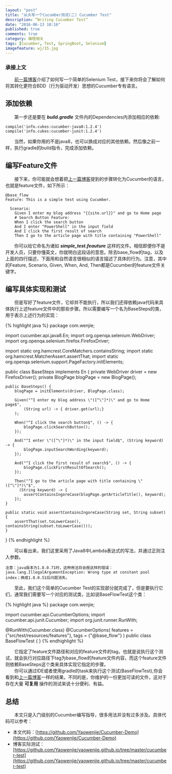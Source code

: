 ```yaml
---
layout: "post"
title: "从头写一个Cucumber测试(二) Cucumber Test"
description: “Writing Cucumber Test”
date: "2016-06-13 10:16"
published: true
comments: true
category: 编程相关
tags: [Cucumber, Test, SpringBoot, Selenium]
imagefeature: wj/15.jpg
---
```

### 承接上文
&emsp;&emsp;[前一篇博客]({{site.url}}/编程相关/cucumber-test)介绍了如何写一个简单的Selenium Test，接下来你将会了解如何将其转化更符合BDD（行为驱动开发）思想的Cucumber专有语言。

<!--more-->

## 添加依赖
&emsp;&emsp;第一步还是要在 ___build.gradle___ 文件内的Dependencies内添加相应的依赖:

```
compile('info.cukes:cucumber-java8:1.2.4')
compile('info.cukes:cucumber-junit:1.2.4')
```
&emsp;&emsp;当然，如果你用的不是java8，也可以换成对应的其他依赖。然后像之前一样，执行gradle的build指令，完成添加依赖。

## 编写Feature文件
&emsp;&emsp;接下来，你可能就会想着把[上一篇博客]({{site.url}}/编程相关/cucumber-test)提到的步骤转化为Cucumber的语言，也就是feature文件，如下所示：

```
@base_flow
Feature: This is a simple test using Cucumber.

  Scenario:
    Given I enter my blog address "{{site.url}}" and go to Home page
    # Search Button Feature:
    When I click the search button
    And I enter "PowerShell" in the input field
    And I click the first result of search
    Then I go to the article page with title containing "PowerShell"
```

&emsp;&emsp;你可以给它命名为诸如 ___simple_test.feauture___ 这样的文件。相信即便你不是开发人员，只要你懂英文，你就明白这段话的意思。除去base_flow的tag，以及上面的四行描述，下面用和自然语言很相似的语言描述了具体的行为。注意，其中的Feature, Scenario, Given, When, And, Then都是Cucumber的feature文件关键字。

## 编写具体实现和测试
&emsp;&emsp;但是写好了feature文件，它却并不能执行，所以我们还得依赖java代码来具体执行上述feature文件中的那些步骤。所以需要编写一个名为BaseSteps的类，用于表示上述行为的实现：

{% highlight java %}
package com.wenjie;

import cucumber.api.java8.En;
import org.openqa.selenium.WebDriver;
import org.openqa.selenium.firefox.FirefoxDriver;

import static org.hamcrest.CoreMatchers.containsString;
import static org.hamcrest.MatcherAssert.assertThat;
import static org.openqa.selenium.support.PageFactory.initElements;

public class BaseSteps implements En {
    private WebDriver driver = new FirefoxDriver();
    private BlogPage blogPage = new BlogPage();

    public BaseSteps() {
        blogPage = initElements(driver, BlogPage.class);

        Given("^I enter my blog address \"([^\"]*)\" and go to Home page$",
            (String url) -> { driver.get(url);}
        );

        When("^I click the search button$", () -> {
            blogPage.clickSearchButton();
        });

        And("^I enter \"([^\"]*)\" in the input field$", (String keyword) -> {
            blogPage.inputSearchWording(keyword);
        });

        And("^I click the first result of search$", () -> {
            blogPage.clickFirstResultOfSearch();
        });

        Then("^I go to the article page with title containing \"([^\"]*)\"$",
          (String keyword) -> {
            assertContainsIngoreCase(blogPage.getArticleTitle(), keyword);
        });
    }

    public static void assertContainsIngoreCase(String set, String subset) {
        assertThat(set.toLowerCase(), containsString(subset.toLowerCase()));
    }
}
{% endhighlight %}

&emsp;&emsp;可以看出来，我们这里采用了Java8中Lambda表达式的写法，并通过正则注入参数。

```
注意：java版本为1.8.0.71时，这种用法将会报这样的错误：java.lang.IllegalArgumentException: Wrong type at constant pool index；换成1.8.0.51后问题消失。
```

&emsp;&emsp;至此，我们这个简单的Cucumber Test的实现部分就完成了，但是要执行它们，通常我们需要写一个对应的测试类，比如说BaseFlowTest这个类：

{% highlight java %}
package com.wenjie;

import cucumber.api.CucumberOptions;
import cucumber.api.junit.Cucumber;
import org.junit.runner.RunWith;

@RunWith(Cucumber.class)
@CucumberOptions(
        features = {"src/test/resources/features"},
        tags = {"@base_flow"}
)
public class BaseFlowTest {
}
{% endhighlight %}


&emsp;&emsp;它指定了feature文件路径和对应的feature文件的tag，也就是说执行这个测试，就会执行对应路径下tag为base_flow的feature文件内容，而这个feature文件则依赖BaseSteps这个类来具体实现它指定的步骤。<br/>
&emsp;&emsp;你可以通过IDE或者使用gradle的task来执行这个测试(BaseFlowTest),你会看到和[上一篇博客]({{site.url}}/编程相关/cucumber-test)一样的结果。不同的是，你维护的一份更加可读的文件，这对于存在大量 __可复用__ 操作的测试来说十分便利、有益。

## 总结
&emsp;&emsp;本文只是入门级别的Cucumber编写指导，很多用法并没有过多涉及。具体代码可以参考：

- 本文代码：[https://github.com/Yaowenjie/Cucumber-Demo](https://github.com/Yaowenjie/Cucumber-Demo)
- 博客实际测试： [https://github.com/Yaowenjie/yaowenjie.github.io/tree/master/cucumber-test](https://github.com/Yaowenjie/yaowenjie.github.io/tree/master/cucumber-test)
